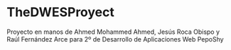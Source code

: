 # TheDWESProyect
Proyecto en manos de Ahmed Mohammed Ahmed, Jesús Roca Obispo y Raúl Fernández Arce para 2º de Desarrollo de Aplicaciones Web
PepoShy
